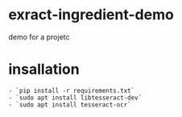 # exract-ingredient-demo
demo for a projetc
# insallation
    - `pip install -r requirements.txt`
    - `sudo apt install libtesseract-dev`  
    - `sudo apt install tesseract-ocr`
